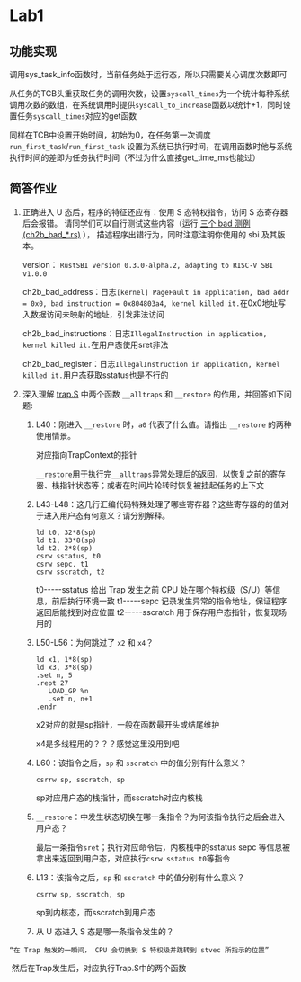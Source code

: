 # Lab1

## 功能实现

​	调用sys_task_info函数时，当前任务处于运行态，所以只需要关心调度次数即可

​	从任务的TCB头重获取任务的调用次数，设置`syscall_times`为一个统计每种系统调用次数的数组，在系统调用时提供`syscall_to_increase`函数以统计+1，同时设置任务`syscall_times`对应的get函数

​	同样在TCB中设置开始时间，初始为0，在任务第一次调度`run_first_task`/`run_first_task` 设置为系统已执行时间，在调用函数时他与系统执行时间的差即为任务执行时间（不过为什么直接get_time_ms也能过）



## 简答作业

1. 正确进入 U 态后，程序的特征还应有：使用 S 态特权指令，访问 S 态寄存器后会报错。 请同学们可以自行测试这些内容（运行 [三个 bad 测例 (ch2b_bad_*.rs)](https://github.com/LearningOS/rCore-Tutorial-Test-2024A/tree/master/src/bin) ）， 描述程序出错行为，同时注意注明你使用的 sbi 及其版本。

	version： `RustSBI version 0.3.0-alpha.2, adapting to RISC-V SBI v1.0.0`

	ch2b_bad_address：日志`[kernel] PageFault in application, bad addr = 0x0, bad instruction = 0x804803a4, kernel killed it.`在0x0地址写入数据访问未映射的地址，引发非法访问

	ch2b_bad_instructions：日志`IllegalInstruction in application, kernel killed it.`在用户态使用sret非法

	ch2b_bad_register：日志`IllegalInstruction in application, kernel killed it.`用户态获取sstatus也是不行的

2. 深入理解 [trap.S](https://github.com/LearningOS/rCore-Camp-Code-2024A/blob/ch3/os/src/trap/trap.S) 中两个函数 `__alltraps` 和 `__restore` 的作用，并回答如下问题:

	1. L40：刚进入 `__restore` 时，`a0` 代表了什么值。请指出 `__restore` 的两种使用情景。

		对应指向TrapContext的指针

		`__restore`用于执行完`__alltraps`异常处理后的返回，以恢复之前的寄存器、栈指针状态等；或者在时间片轮转时恢复被挂起任务的上下文

	2. L43-L48：这几行汇编代码特殊处理了哪些寄存器？这些寄存器的的值对于进入用户态有何意义？请分别解释。

		```
		ld t0, 32*8(sp)
		ld t1, 33*8(sp)
		ld t2, 2*8(sp)
		csrw sstatus, t0
		csrw sepc, t1
		csrw sscratch, t2
		```

		t0-----sstatus 给出 Trap 发生之前 CPU 处在哪个特权级（S/U）等信息，前后执行环境一致
		t1-----sepc 记录发生异常的指令地址，保证程序返回后能找到对应位置
		t2-----sscratch 用于保存用户态指针，恢复现场用的

	3. L50-L56：为何跳过了 `x2` 和 `x4`？

		```
		ld x1, 1*8(sp)
		ld x3, 3*8(sp)
		.set n, 5
		.rept 27
		   LOAD_GP %n
		   .set n, n+1
		.endr
		```

		x2对应的就是sp指针，一般在函数最开头或结尾维护

		x4是多线程用的？？？感觉这里没用到吧

	4. L60：该指令之后，`sp` 和 `sscratch` 中的值分别有什么意义？

		```
		csrrw sp, sscratch, sp
		```

		sp对应用户态的栈指针，而sscratch对应内核栈

	5. `__restore`：中发生状态切换在哪一条指令？为何该指令执行之后会进入用户态？

		最后一条指令`sret`；执行对应命令后，内核栈中的sstatus sepc 等信息被拿出来返回到用户态，对应执行`csrw sstatus t0`等指令

	6. L13：该指令之后，`sp` 和 `sscratch` 中的值分别有什么意义？

		```
		csrrw sp, sscratch, sp
		```

		sp到内核态，而sscratch到用户态

	7. 从 U 态进入 S 态是哪一条指令发生的？

​			  `“在 Trap 触发的一瞬间， CPU 会切换到 S 特权级并跳转到 stvec 所指示的位置”`

​			然后在Trap发生后，对应执行Trap.S中的两个函数

​				